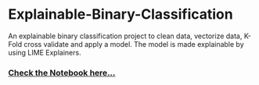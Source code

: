 # Explainable-Binary-Classification
An explainable binary classification project to clean data, vectorize data, K-Fold cross validate and apply a model. The model is made explainable by using LIME Explainers.
### <a href='binary-classification-lime.ipynb'>Check the Notebook here...</a>


